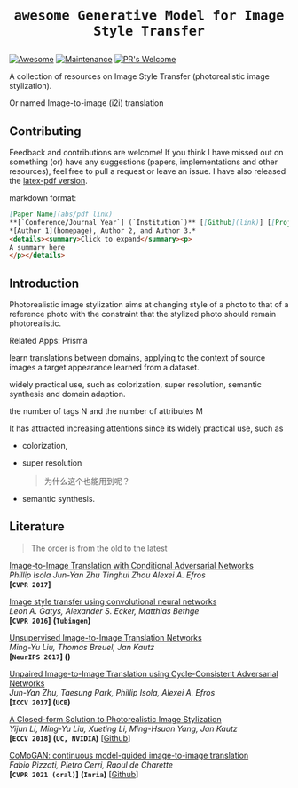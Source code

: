 # <p align=center>`awesome Generative Model for Image Style Transfer`</p>

[![Awesome](https://cdn.rawgit.com/sindresorhus/awesome/d7305f38d29fed78fa85652e3a63e154dd8e8829/media/badge.svg)](https://github.com/sindresorhus/awesome)
[![Maintenance](https://img.shields.io/badge/Maintained%3F-yes-green.svg)](https://GitHub.com/Naereen/StrapDown.js/graphs/commit-activity)
[![PR's Welcome](https://img.shields.io/badge/PRs-welcome-brightgreen.svg?style=flat)](http://makeapullrequest.com) 

A collection of resources on Image Style Transfer (photorealistic image stylization).

Or named Image-to-image (i2i) translation

## Contributing

Feedback and contributions are welcome! If you think I have missed out on something (or) have any suggestions (papers, implementations and other resources), feel free to pull a request or leave an issue. I have also released the [latex-pdf version](). 

markdown format:

``` markdown
[Paper Name](abs/pdf link)  
**[`Conference/Journal Year`] (`Institution`)** [[Github](link)] [[Project](link)]
*[Author 1](homepage), Author 2, and Author 3.*  
<details><summary>Click to expand</summary><p>
A summary here
</p></details>
```



## Introduction

Photorealistic image stylization aims at changing style of a photo to that of a reference photo with the constraint that the stylized photo should remain photorealistic.

Related Apps: Prisma



 learn translations between domains, applying to the context of source images a target appearance learned from a dataset.



widely practical use, such as colorization, super resolution, semantic synthesis and domain adaption.



the number of tags N and the number of attributes M



It has attracted increasing attentions since its widely practical use, such as 

- colorization, 

- super resolution

  > 为什么这个也能用到呢？

- semantic synthesis.



## Literature

> The order is from the old to the latest

[Image-to-Image Translation with Conditional Adversarial Networks](https://openaccess.thecvf.com/content_cvpr_2017/papers/Isola_Image-To-Image_Translation_With_CVPR_2017_paper.pdf)  
*Phillip Isola Jun-Yan Zhu Tinghui Zhou Alexei A. Efros*  
**[`CVPR 2017`]**

[Image style transfer using convolutional neural networks](https://www.cv-foundation.org/openaccess/content_cvpr_2016/html/Gatys_Image_Style_Transfer_CVPR_2016_paper.html)  
*Leon A. Gatys, Alexander S. Ecker, Matthias Bethge*  
**[`CVPR 2016`]**	**(`Tubingen`)**

[Unsupervised Image-to-Image Translation Networks](https://arxiv.org/pdf/1703.00848)  
*Ming-Yu Liu, Thomas Breuel, Jan Kautz*  
**[`NeurIPS 2017`] ()**

[Unpaired Image-to-Image Translation using Cycle-Consistent Adversarial Networks](https://arxiv.org/pdf/1703.10593)  
*Jun-Yan Zhu, Taesung Park, Phillip Isola, Alexei A. Efros*  
**[`ICCV 2017`] (`UCB`)**

[A Closed-form Solution to Photorealistic Image Stylization](https://arxiv.org/abs/1802.06474)  
*Yijun Li, Ming-Yu Liu, Xueting Li, Ming-Hsuan Yang, Jan Kautz*  
**[`ECCV 2018`]**	**(`UC, NVIDIA`)**	[[Github](https://github.com/NVIDIA/FastPhotoStyle)]

[CoMoGAN: continuous model-guided image-to-image translation](https://arxiv.org/abs/2103.06879)  
*Fabio Pizzati, Pietro Cerri, Raoul de Charette*  
**[`CVPR 2021 (oral)`]**	**(`Inria`)**	[[Github](https://github.com/cv-rits/CoMoGAN)]





